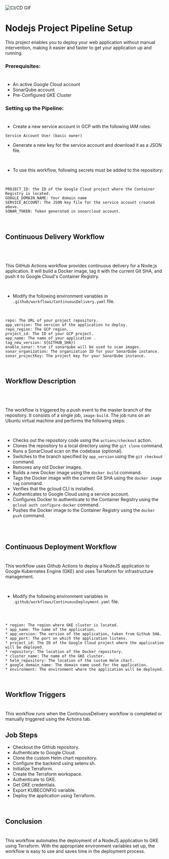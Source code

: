 
![CI/CD GIF](https://user-images.githubusercontent.com/104270411/220518314-9f12ef08-eec3-465b-9a15-4ec123228034.gif)

# Nodejs Project Pipeline Setup


This project enables you to deploy your web application without manual intervention, making it easier and faster to get your application up and running.

### Prerequisites:
#


* An active Google Cloud account
* SonarQube account 
* Pre-Configured GKE Cluster



### Setting up the Pipeline:
#



* Create a new service account in GCP with the following IAM roles:
```
Service Account User (basic owner)
```
* Generate a new key for the service account and download it as a JSON file.

<br>

* To use this workflow, following secrets must be added to the repository:

<br>

```
PROJECT_ID: the ID of the Google Cloud project where the Container Registry is located.
GOOGLE_DOMAIN_NAME: Your domain name
SERVICE_ACCOUNT: The JSON key file for the service account created above.
SONAR_TOKEN: Token generated in sonarcloud account.
```
<br>

## Continuous Delivery Workflow
#

<br>

This GitHub Actions workflow provides continuous delivery for a Node.js application. It will build a Docker image, tag it with the current Git SHA, and push it to Google Cloud's Container Registry.

<br>


* Modify the following environment variables in `.github/workflows/ContinuousDelivery.yaml` file.

<br>

```
repo: The URL of your project repository.
app_version: The version of the application to deploy.
repo_region: The GCP region.
project_id: The ID of your GCP project.
app_name: The name of your application .
tag_new_version: ${GITHUB_SHA})
enable_sonar: true if sonarqube will be used to scan images.
sonar_organization: The organization ID for your SonarQube instance.
sonar_projectKey: The project key for your SonarQube instance.
```

<br>

## Workflow Description
#

<br>

The workflow is triggered by a push event to the master branch of the repository. It consists of a single job, `image-build`. The job runs on an Ubuntu virtual machine and performs the following steps:

<br>

* Checks out the repository code using the `actions/checkout` action.
* Clones the repository to a local directory using the `git clone` command.
* Runs a SonarCloud scan on the codebase (optional).
* Switches to the branch specified by `app_version` using the `git checkout` command.
* Removes any old Docker images.
* Builds a new Docker image using the `docker build` command.
* Tags the Docker image with the current Git SHA using the `docker image tag` command.
* Verifies that the gcloud CLI is installed.
* Authenticates to Google Cloud using a service account.
* Configures Docker to authenticate to the Container Registry using the `gcloud auth configure-docker` command.
* Pushes the Docker image to the Container Registry using the `docker push` command.

<br>
<br>


## Continuous Deployment Workflow
#
This workflow uses Github Actions to deploy a NodeJS application to Google Kubernetes Engine (GKE) and uses Terraform for infrastructure management.


<br>

* Modify the following environment variables in `.github/workflows/ContinuousDeployment.yaml` file.

<br>

```

* region: The region where GKE cluster is located.
* app_name: The name of the application.
* app_version: The version of the application, taken from Github SHA.
* app_port: The port on which the application listens.
* project_id: The ID of the Google Cloud project where the application will be deployed.
* repository: The location of the Docker repository.
* cluster_name: The name of the GKE cluster.
* helm_repository: The location of the custom Helm chart.
* google_domain_name: The domain name used for the application.
* environment: The environment where the application will be deployed.
```

<br>

## Workflow Triggers
#
This workflow runs when the ContinuousDelivery workflow is completed or manually triggered using the Actions tab.



## Job Steps
* Checkout the Github repository.
* Authenticate to Google Cloud.
* Clone the custom Helm chart repository.
* Configure the backend using setenv.sh.
* Initialize Terraform.
* Create the Terraform workspace.
* Authenticate to GKE.
* Get GKE credentials.
* Export KUBECONFIG variable.
* Deploy the application using Terraform.

<br>

## Conclusion
#
This workflow automates the deployment of a NodeJS application to GKE using Terraform. With the appropriate environment variables set up, the workflow is easy to use and saves time in the deployment process.
